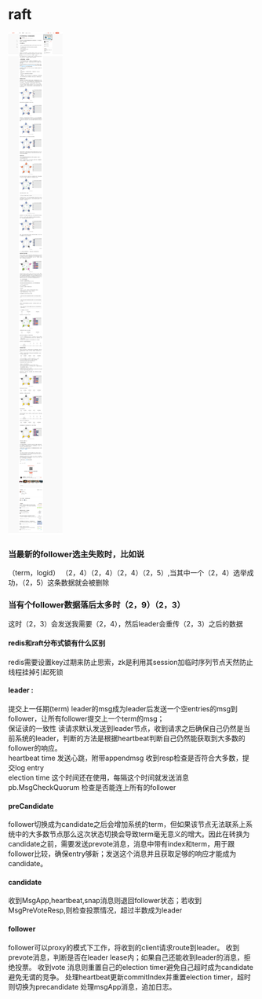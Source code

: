 # raft
![image](https://github.com/yincongcyincong/ms/blob/main/image/raft.png)

### 当最新的follower选主失败时，比如说
（term，logid） （2，4）（2，4）（2，4）（2，5）,当其中一个（2，4）选举成功，（2，5）这条数据就会被删除

### 当有个follower数据落后太多时（2，9）（2，3）
这时（2，3）会发送我需要（2，4），然后leader会重传（2，3）之后的数据

#### redis和raft分布式锁有什么区别
redis需要设置key过期来防止思索，zk是利用其session加临时序列节点天然防止线程挂掉引起死锁

#### leader :
  
提交上一任期(term) leader的msg成为leader后发送一个空entries的msg到follower，让所有follower提交上一个term的msg；   
保证读的一致性 读请求默认发送到leader节点，收到请求之后确保自己仍然是当前系统的leader，判断的方法是根据heartbeat判断自己仍然能获取到大多数的follower的响应。   
heartbeat time 发送心跳，附带appendmsg 收到resp检查是否符合大多数，提交log entry   
election time 这个时间还在使用，每隔这个时间就发送消息pb.MsgCheckQuorum 检查是否能连上所有的follower    
#### preCandidate

follower切换成为candidate之后会增加系统的term，但如果该节点无法联系上系统中的大多数节点那么这次状态切换会导致term毫无意义的增大。因此在转换为candidate之前，需要发送prevote消息，消息中带有index和term，用于跟follower比较，确保entry够新；发送这个消息并且获取足够的响应才能成为candidate。    

#### candidate

收到MsgApp,heartbeat,snap消息则退回follower状态；若收到MsgPreVoteResp,则检查投票情况，超过半数成为leader   

#### follower

follower可以proxy的模式下工作，将收到的client请求route到leader。
收到prevote消息，判断是否在leader lease内；如果自己还能收到leader的消息，拒绝投票。
收到vote 消息则重置自己的election timer避免自己超时成为candidate 避免无谓的竞争。
处理heartbeat更新commitIndex并重置election timer，超时则切换为precandidate
处理msgApp消息，追加日志。
